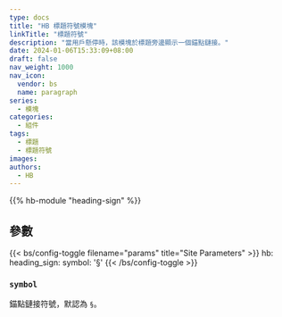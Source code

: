 ```yaml
---
type: docs
title: "HB 標題符號模塊"
linkTitle: "標題符號"
description: "當用戶懸停時，該模塊於標題旁邊顯示一個錨點鏈接。"
date: 2024-01-06T15:33:09+08:00
draft: false
nav_weight: 1000
nav_icon:
  vendor: bs
  name: paragraph 
series:
  - 模塊
categories:
  - 組件
tags:
  - 標題
  - 標題符號
images:
authors:
  - HB
---
```


{{% hb-module "heading-sign" %}}

## 參數

{{< bs/config-toggle filename="params" title="Site Parameters" >}}
hb:
  heading_sign:
    symbol: '§'
{{< /bs/config-toggle >}}

### `symbol`

錨點鏈接符號，默認為 `§`。
